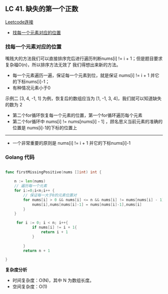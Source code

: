 ## LC 41. 缺失的第一个正数
[Leetcode连接](https://leetcode.cn/problems/first-missing-positive/)

- [找每一个元素对应的位置](#solution1)

### <span id="solution1">找每一个元素对应的位置</span>

嘴贱大的方法我们可以直接排序完后进行遍历判断nums[i] != i + 1；但是题目要求复杂福O(n)，所以排序方法无效了
我们得想出来新的方法。
- 每一个元素遍历一遍，保证每一个元素到位，就是保证 nums[i] != i + 1 并它的下标nums[i]-1；
- 有种情况元素小于0

示例二 [3, 4, -1, 1] 为例，恢复后的数组应当为 [1, -1, 3, 4]，我们就可以知道缺失的数为 2
- 第二个for循环恢复每一个元素的位置，第一个for循环遍历每个元素
- 第二个for循环中 nums[i] != nums[nums[i] - 1] ，顾名思义当前元素的准确的位置是 nums[i]-1的下标的位置上

---
- 一个非常重要的原则是  nums[i] != i + 1 并它的下标nums[i]-1


### Golang 代码

``` go

func firstMissingPositive(nums []int) int {

    n := len(nums)
    // 遍历每一个元素
    for i:=0;i<n;i++ {
        // 保证每一大于0的元素位置对
        for nums[i] > 0 && nums[i] <= n && nums[i] != nums[nums[i] - 1] {
            nums[i],nums[nums[i]-1] = nums[nums[i]-1],nums[i]
        }
    }

     for i := 0; i < n; i++{
            if nums[i] != i + 1{
                return i + 1
            }
                
        }
        return n + 1

}


```

**复杂度分析**
- 时间复杂度：O(N)，其中 N 为数组长度。
- 空间复杂度：O(1)